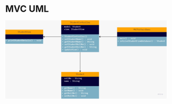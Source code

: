 # MVC UML
<img src="https://raw.githubusercontent.com/mvarocha/Bertoti/main/padroes%20de%20projetos%20de%20sistemas/img/MVC.jpeg">